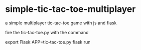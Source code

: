 # simple-tic-tac-toe-multiplayer
a simple multiplayer tic-tac-toe game with js and flask 


fire the tic-tac-toe.py with the command

export Flask APP=tic-tac-toe.py
flask run

